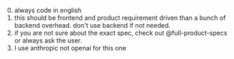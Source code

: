 0. always code in english
1. this should be frontend and product requirement driven than a bunch of backend overhead. don't use backend if not needed.
2. if you are not sure about the exact spec, check out @full-product-specs or always ask the user.
3. I use anthropic not openai for this one
